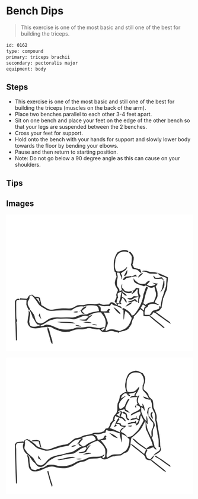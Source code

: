 # Bench Dips

> This exercise is one of the most basic and still one of the best for building the triceps.

``` 
id: 0162 
type: compound 
primary: triceps brachii 
secondary: pectoralis major 
equipment: body 
``` 


## Steps


 - This exercise is one of the most basic and still one of the best for building the triceps (muscles on the back of the arm).
 - Place two benches parallel to each other 3-4 feet apart.
 - Sit on one bench and place your feet on the edge of the other bench so that your legs are suspended between the 2 benches.
 - Cross your feet for support.
 - Hold onto the bench with your hands for support and slowly lower body towards the floor by bending your elbows.
 - Pause and then return to starting position.
 - Note: Do not go below a 90 degree angle as this can cause on your shoulders.

## Tips



## Images

![](./../svg/0162-relaxation.svg "")

![](./../svg/0162-tension.svg "")

